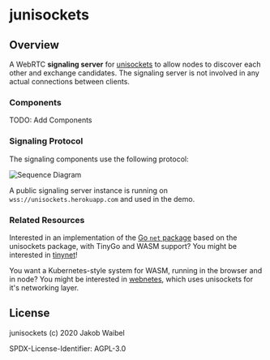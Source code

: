 # junisockets

## Overview 

A WebRTC **signaling server** for [unisockets](https://github.com/pojntfx/unisockets) to allow nodes to discover each other and exchange candidates. The signaling server is not involved in any actual connections between clients.

### Components 

TODO: Add Components

### Signaling Protocol

The signaling components use the following protocol:

![Sequence Diagram](https://pojntfx.github.io/unisockets/media/sequence.svg)

A public signaling server instance is running on `wss://unisockets.herokuapp.com` and used in the demo.

### Related Resources 

Interested in an implementation of the [Go `net` package](https://golang.org/pkg/net/) based on the unisockets package, with TinyGo and WASM support? You might be interested in [tinynet](https://github.com/pojntfx/tinynet)!

You want a Kubernetes-style system for WASM, running in the browser and in node? You might be interested in [webnetes](https://github.com/pojntfx/webnetes), which uses unisockets for it's networking layer.

## License

junisockets (c) 2020 Jakob Waibel

SPDX-License-Identifier: AGPL-3.0
